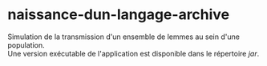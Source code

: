 # naissance-dun-langage-archive

Simulation de la transmission d'un ensemble de lemmes au sein d'une population.  
Une version exécutable de l'application est disponible dans le répertoire *jar*.
